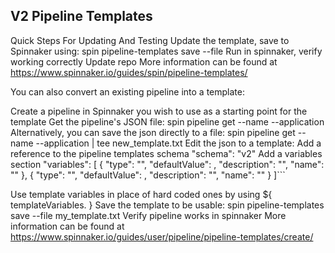 V2 Pipeline Templates
----
Quick Steps For Updating And Testing
Update the template, save to Spinnaker using: spin pipeline-templates save --file <path to pipeline json>
Run in spinnaker, verify working correctly
Update repo
More information can be found at https://www.spinnaker.io/guides/spin/pipeline-templates/

You can also convert an existing pipeline into a template:

Create a pipeline in Spinnaker you wish to use as a starting point for the template
Get the pipeline's JSON file: spin pipeline get --name <pipelineName> --application <appName> Alternatively, you can save the json directly to a file: spin pipeline get --name <pipelineName> --application <appName> | tee new_template.txt
Edit the json to a template:
Add a reference to the pipeline templates schema "schema": "v2"
Add a variables section
"variables": [ { "type": "", "defaultValue": , "description": "", "name": "" }, { "type": "", "defaultValue": , "description": "", "name": "" } ]```

Use template variables in place of hard coded ones by using ${ templateVariables.<varName> }
Save the template to be usable: spin pipeline-templates save --file my_template.txt
Verify pipeline works in spinnaker
More information can be found at https://www.spinnaker.io/guides/user/pipeline/pipeline-templates/create/